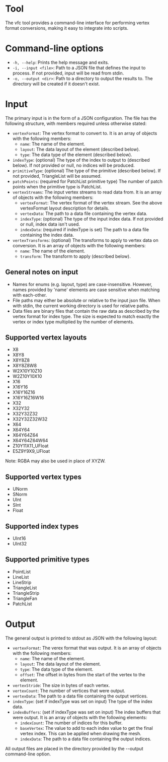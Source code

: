 # Tool

The vfc tool provides a command-line interface for performing vertex format conversions, making it easy to integrate into scripts.

# Command-line options
- `-h, --help`: Prints the help message and exits.
- `-i, --input <file>`: Path to a JSON file that defines the input to process. If not provided, input will be read from stdin.
- `-o, --output <dir>`: Path to a directory to output the results to. The directory will be created if it doesn't exist.

# Input

The primary input is in the form of a JSON configuration. The file has the following structure, with members required unless otherwise stated:

- `vertexFormat`: The vertex format to convert to. It is an array of objects with the following members:
	- `name`: The name of the element.
	- `layout`: The data layout of the element (described below).
	- `type`: The data type of the element (described below).
- `indexType`: (optional) The type of the index to output to (described below). If not provided or null, no indices will be produced.
- `primitiveType`: (optional) The type of the primitive (described below). If not provided, TriangleList will be assumed.
- `patchPoints`: (required for PatchList primitive type) The number of patch points when the primitive type is PatchList.
- `vertexStreams`: The input vertex streams to read data from. It is an array of objects with the following members:
	- `vertexFormat`: The vertex format of the vertex stream. See the above vertexFormat layout description for details.
	- `vertexData`: The path to a data file containing the vertex data.
	- `indexType`: (optional) The type of the input index data. If not provided or null, index data isn't used.
	- `indexData`: (required if indexType is set) The path to a data file containing the index data.
- `vertexTransforms`: (optional) The transforms to apply to vertex data on conversion. It is an array of objects with the following members:
	- `name`: The name of the element.
	- `transform`: The transform to apply (described below).

## General notes on input

- Names for enums (e.g. layout, type) are case-insensitive. However, names provided by 'name' elements are case sensitive when matching with each-other.
- File paths may either be absolute or relative to the input json file. When with stdin, the current working directory is used for relative paths.
- Data files are binary files that contain the raw data as described by the vertex format for index type. The size is expected to match exactly the vertex or index type multiplied by the number of elements.

## Supported vertex layouts

- X8
- X8Y8
- X8Y8Z8
- X8Y8Z8W8
- W2X10Y10Z10
- W2Z10Y10X10
- X16
- X16Y16
- X16Y16Z16
- X16Y16Z16W16
- X32
- X32Y32
- X32Y32Z32
- X32Y32Z32W32
- X64
- X64Y64
- X64Y64Z64
- X64Y64Z64W64
- Z10Y11X11_UFloat
- E5Z9Y9X9_UFloat

Note: RGBA may also be used in place of XYZW.

## Supported vertex types

- UNorm
- SNorm
- UInt
- SInt
- Float

## Supported index types

- UInt16
- UInt32

## Supported primitive types

- PointList
- LineList
- LineStrip
- TriangleList
- TriangleStrip
- TriangleFan
- PatchList

# Output

The general output is printed to stdout as JSON with the following layout:

- `vertexFormat`: The verex format that was output. It is an array of objects with the following members:
	- `name`: The name of the element.
	- `layout`: The data layout of the element.
	- `type`: The data type of the element.
	- `offset`: The offset in bytes from the start of the vertex to the element.
- `vertexStride`: The size in bytes of each vertex.
- `vertexCount`: The number of vertices that were output.
- `vertexData`: The path to a data file containing the output vertices.
- `indexType`: (set if indexType was set on input) The type of the index data.
- `indexBuffers`: (set if indexType was set on input) The index buffers that were output. It is an array of objects with the following elements:
	- `indexCount`: The number of indices for this buffer.
	- `baseVertex`: The value to add to each index value to get the final vertex index. This can be applied when drawing the mesh.
	- `indexData`: The path to a data file containing the output indices.

All output files are placed in the directory provided by the --output command-line option.
